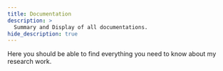 ```yaml
---
title: Documentation
description: >
  Summary and Display of all documentations.
hide_description: true
---
```


Here you should be able to find everything you need to know about my research work. 
